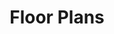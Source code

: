 ---
title: Floor Plans
menu:
  main:
    weight: 1
  company:
seo:
  page_title:
  meta_description:
  featured_image: /uploads/
  featured_image_alt:
hero:
  enabled: true
  heading: Floor Plans
  body: >-
    Custom floor plans that offer you the ability to modify details to fit your family’s needs. From custom mother-in-law suites to home gyms, we can make most anything happen!

  button: true
  button_url: /projects
  button_text: See Our Plans
  image_url: /uploads/fancy_brick_house.jpg
  image_alt:
intro:
  enabled: false
  heading:
  body: >-

  button: true
  button_url:
  button_text:
---